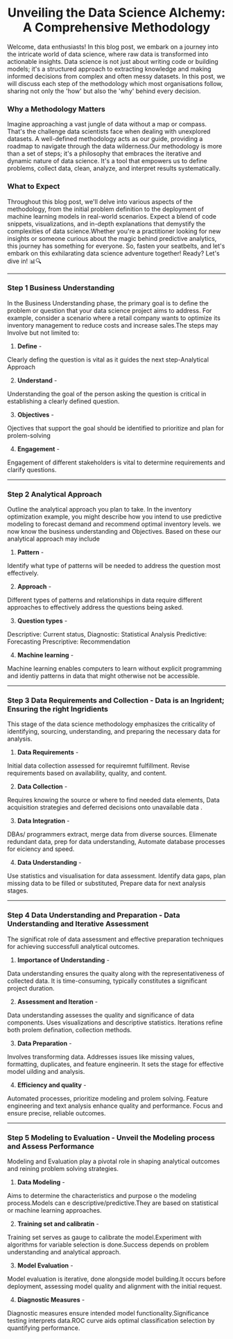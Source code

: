<h1 align="center">Unveiling the Data Science Alchemy: A Comprehensive Methodology</h1>

   Welcome, data enthusiasts! In this blog post, we embark on a journey into the intricate world of data science,  where raw data is transformed into actionable insights. Data science is not just about writing code or building models; it's a structured approach to extracting knowledge and making informed decisions from complex and often messy datasets. In this post, we will discuss each step of the methodology which most organisations follow, sharing not only the 'how' but also the 'why' behind every decision. 

### Why a Methodology Matters
        
   Imagine approaching a vast jungle of data without a map or compass. That's the challenge data scientists face when  dealing with unexplored datasets. A well-defined methodology acts as our guide, providing a roadmap to navigate through  the data wilderness.Our methodology is more than a set of steps; it's a philosophy that embraces the iterative and dynamic nature of data science. It's a tool that empowers us to define problems, collect data, clean, analyze, and interpret results systematically.

### What to Expect
        
   Throughout this blog post, we'll delve into various aspects of the methodology, from the initial problem definition to the deployment of machine learning models in real-world scenarios. Expect a blend of code snippets, visualizations, and in-depth explanations that demystify the complexities of data science.Whether you're a practitioner looking for new insights or someone curious about the magic behind predictive analytics, this journey has something for everyone. So, fasten your seatbelts, and let's embark on this exhilarating data science adventure together! Ready? Let's dive in! 📊🔍
   
---


### Step 1 Business Understanding

In the Business Understanding phase, the primary goal is to define the problem or question that your data  science project aims to address. For example, consider a scenario where a retail company wants to optimize its inventory management to reduce costs and increase sales.The steps may Involve but not limited to:
1. **Define** - 

Clearly defing the question is vital as it guides the next step-Analytical Approach

2. **Understand** - 
        
Understanding the goal of the person asking the question is critical in establishing a clearly defined question.

3. **Objectives** - 

Ojectives that support the goal should be identified to prioritize and plan for prolem-solving

4. **Engagement** - 
        
Engagement of different stakeholders is vital to determine requirements and clarify questions.


---

### Step 2 Analytical Approach

Outline the analytical approach you plan to take. In the inventory optimization example, you might describe how you intend to use predictive modeling to forecast demand and recommend optimal inventory levels. we now know the business understanding and Objectives. Based on these our analytical approach may include
               
1. **Pattern** - 
    
Identify what type of patterns will be needed to address the question most effectively.

2. **Approach** - 

 Different types of patterns and relationships in data require different approaches to effectively address the questions being asked.
 
3. **Question types** - 
        
Descriptive: Current status, 
        Diagnostic: Statistical Analysis
        Predictive: Forecasting
        Prescriptive: Recommendation

4. **Machine learning** - 
        
Machine learning enables computers to learn without explicit programming and identiy patterns in data that might otherwise not be accessible.

---
### Step 3 Data Requirements and Collection - Data is an Ingrident; Ensuring the right Ingridients

This stage of the data science methodology emphasizes the criticality of identifying, sourcing, understanding, and preparing the necessary data for analysis.
               
1. **Data Requirements** - 
    
Initial data collection assessed for requiremnt fulfillment. Revise requirements based on availability, quality, and content.

2. **Data Collection** - 

Requires knowing the source or where to find needed data elements, Data acquisition strategies and deferred decisions onto unavailable data .
 
3. **Data Integration** - 
        
DBAs/ programmers extract, merge data from diverse sources. Elimenate redundant data, prep for data understanding, Automate database processes for eiciency and speed.

4. **Data Understanding** - 
        
Use statistics and visualisation for data assessment. Identify data gaps, plan missing data to be filled or substituted, Prepare data for next analysis stages.

---


### Step 4 Data Understanding and Preparation - Data Understanding and Iterative Assessment

The significat role of data assessment and effective preparation techniques for achieving successfull analytical outcomes.
               
1. **Importance of Understanding** - 
    
Data understanding ensures the quaity along with the representativeness of collected data. It is time-consuming, typically constitutes a significant project duration.

2. **Assessment and Iteration** - 

Data understanding assesses the quality and significance of data components. Uses visualizations and descriptive statistics. Iterations refine both prolem defination, collection methods.
 
3. **Data Preparation** - 
        
Involves transforming data. Addresses issues like missing values, formatting, duplicates, and feature engineerin. It sets the stage for effective model uilding and analysis.

4. **Efficiency and quality** - 
        
Automated processes, prioritize modeling and prolem solving. Feature engineering and text analysis enhance quality and performance. Focus and ensure precise, reliable outcomes.

---

### Step 5 Modeling to Evaluation - Unveil the Modeling process and Assess Performance

Modeling and Evaluation play a pivotal role in shaping analytical outcomes and reining problem solving strategies.

1. **Data Modeling** - 
    
Aims to determine the characteristics and purpose o the modeling process.Models can e descriptive/predictive.They are based on statistical or machine learning approaches.

2. **Training set and calibratin** - 

Training set serves as gauge to calibrate the model.Experiment with algorithms for variable selection is done.Success depends on problem understanding and analytical approach.
 
3. **Model Evaluation** - 
        
Model evaluation is iterative, done alongside model building.It occurs before deployment, assessing model quality and alignment with the initial request.

4. **Diagnostic Measures** - 
        
Diagnostic measures ensure intended model functionality.Significance testing interprets data.ROC curve aids optimal classification selection by quantifying performance.
